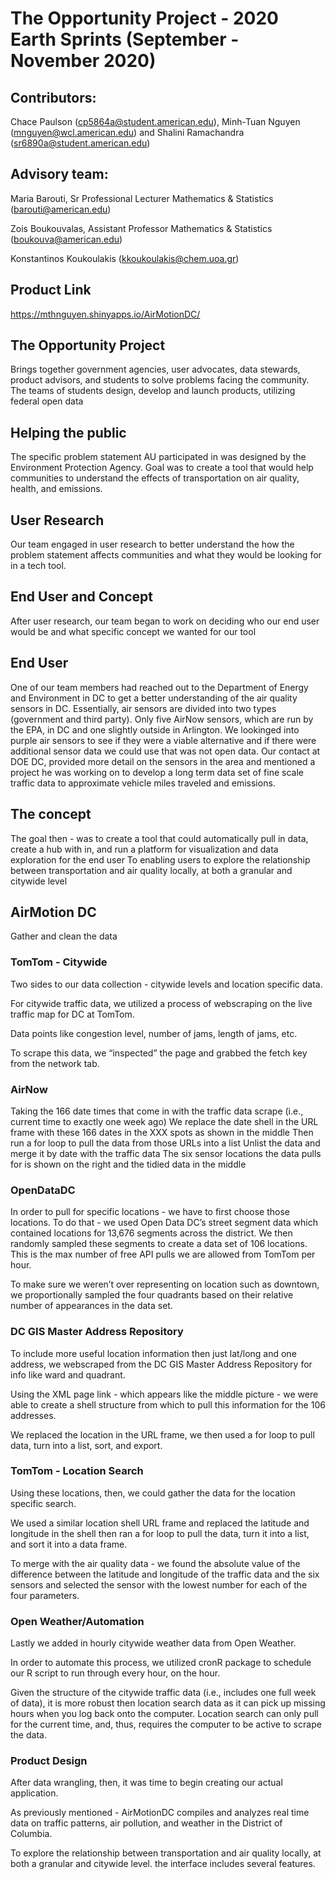 # The Opportunity Project - 2020 Earth Sprints (September - November 2020)

## Contributors:
Chace Paulson (cp5864a@student.american.edu), Minh-Tuan Nguyen (mnguyen@wcl.american.edu) and Shalini Ramachandra (sr6890a@student.american.edu)

## Advisory team: 
Maria Barouti, Sr Professional Lecturer Mathematics & Statistics (barouti@american.edu)

Zois Boukouvalas, Assistant Professor Mathematics & Statistics (boukouva@american.edu)

Konstantinos Koukoulakis (kkoukoulakis@chem.uoa.gr)

## Product Link
https://mthnguyen.shinyapps.io/AirMotionDC/

## The Opportunity Project
Brings together government agencies, user advocates, data stewards, product advisors, and students to solve problems facing the community.
The teams of students design, develop and launch products, utilizing federal open data 
 
## Helping the public
The specific problem statement AU participated in was designed by the Environment Protection Agency.
Goal was to create a tool that would help communities to understand the effects of transportation on air quality, health, and emissions.
 
## User Research 
Our team engaged in user research to better understand the how the problem statement affects communities and what they would be looking for in a tech tool.
 
## End User and Concept 
After user research, our team began to work on deciding who our end user would be and what specific concept we wanted for our tool
 
## End User
One of our team members had reached out to the Department of Energy and Environment in DC to get a better understanding of the air quality sensors in DC.
Essentially, air sensors are divided into two types (government and third party).
Only five AirNow sensors, which are run by the EPA, in DC and one slightly outside in Arlington.
We lookinged into purple air sensors to see if they were a viable alternative and if there were additional sensor data we could use that was not open data.
Our contact at DOE DC, provided more detail on the sensors in the area and mentioned a project he was working on to develop a long term data set of fine scale traffic data to approximate vehicle miles traveled and emissions.
 
## The concept 
The goal then - was to create a tool that could automatically pull in data, create a hub with in, and run a platform for visualization and data exploration for the end user
To enabling users to explore the relationship between transportation and air quality locally, at both a granular and citywide level 
 
## AirMotion DC
Gather and clean the data 
 
### TomTom - Citywide 
Two sides to our data collection - citywide levels and location specific data.

For citywide traffic data, we utilized a process of webscraping on the live traffic map for DC at TomTom.

Data points like congestion level, number of jams, length of jams, etc.

To scrape this data, we “inspected” the page and grabbed the fetch key from the network tab.
 
### AirNow 
Taking the 166 date times that come in with the traffic data scrape (i.e., current time to exactly one week ago)
We replace the date shell in the URL frame with these 166 dates in the XXX spots as shown in the middle
Then run a for loop to pull the data from those URLs into a list
Unlist the data and merge it by date with the traffic data 
The six sensor locations the data pulls for is shown on the right and the tidied data in the middle 
 
### OpenDataDC
In order to pull for specific locations - we have to first choose those locations. To do that - we used Open Data DC’s street segment data which contained locations for 13,676 segments across the district. We then randomly sampled these segments to create a data set of 106 locations. This is the max number of free API pulls we are allowed from TomTom per hour.

To make sure we weren’t over representing on location such as downtown, we proportionally sampled the four quadrants based on their relative number of appearances in the data set.

### DC GIS Master Address Repository
To include more useful location information then just lat/long and one address, we webscraped from the DC GIS Master Address Repository for info like ward and quadrant.

Using the XML page link - which appears like the middle picture - we were able to create a shell structure from which to pull this information for the 106 addresses.

We replaced the location in the URL frame, we then used a for loop to pull data, turn into a list, sort, and export.
 
### TomTom - Location Search 
Using these locations, then, we could gather the data for the location specific search.

We used a similar location shell URL frame and replaced the latitude and longitude in the shell then ran a for loop to pull the data, turn it into a list, and sort it into a data frame.

To merge with the air quality data - we found the absolute value of the difference between the latitude and longitude of the traffic data and the six sensors and selected the sensor with the lowest number for each of the four parameters.
 
### Open Weather/Automation 
Lastly we added in hourly citywide weather data from Open Weather. 

In order to automate this process, we utilized cronR package to schedule our R script to run through every hour, on the hour.

Given the structure of the citywide traffic data (i.e., includes one full week of data), it is more robust then location search data as it can pick up missing hours when you log back onto the computer. Location search can only pull for the current time, and, thus, requires the computer to be active to scrape the data.
 
### Product Design 
After data wrangling, then, it was time to begin creating our actual application.

As previously mentioned - AirMotionDC compiles and analyzes real time data on traffic patterns, air pollution, and weather in the District of Columbia.

To explore the relationship between transportation and air quality locally, at both a granular and citywide level. the interface includes several features.
